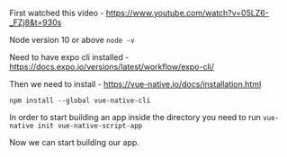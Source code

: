 First watched this video - https://www.youtube.com/watch?v=05LZ6-_FZj8&t=930s

Node version 10 or above <code>node -v</code>

Need to have expo cli installed - https://docs.expo.io/versions/latest/workflow/expo-cli/

Then we need to install - https://vue-native.io/docs/installation.html

<code>npm install --global vue-native-cli</code>

In order to start building an app inside the directory you need to run <code>vue-native init vue-native-script-app</code>

Now we can start building our app. 


